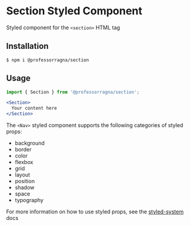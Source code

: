 # Section Styled Component

Styled component for the `<section>` HTML tag

## Installation

```
$ npm i @professorragna/section
```

## Usage

```jsx
import { Section } from '@professorragna/section';

<Section>
  Your content here
</Section>
```

The `<Nav>` styled component supports the following categories of styled props:

- background
- border
- color
- flexbox
- grid
- layout
- position
- shadow
- space
- typography

For more information on how to use styled props, see the [styled-system](https://styled-system.com/api/) docs
